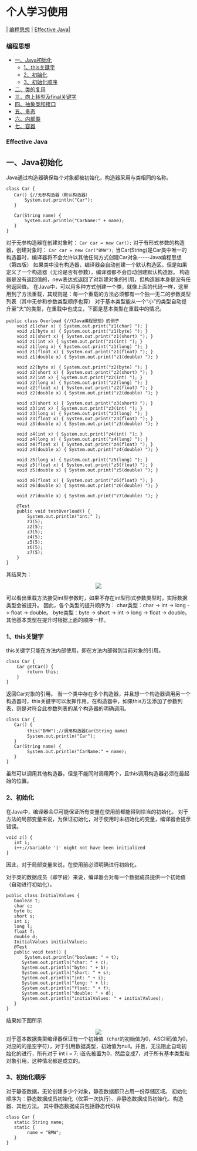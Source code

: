 # 个人学习使用
| [编程思想](#编程思想) | [Effective Java](#Effective-Java)|

### 编程思想
   * [一、Java初始化](#一、Java初始化)
       * [1、this关键字](#1、this关键字)
       * [2、初始化](#2、初始化)
       * [3、初始化顺序](#3、初始化顺序)
   * [二、类的复用](#二、Java类的复用)
   * [三、向上转型及final关键字](#三、向上转型及final关键字)
   * [四、抽象类和接口](#四、抽象类和接口)
   * [五、多态](#五、多态)
   * [六、内部类](#六、内部类)
   * [七、容器](#七、容器)

### Effective Java


## 一、Java初始化

Java通过构造器确保每个对象都被初始化，构造器采用与类相同的名称。
```
class Car {
   Car() {//无参构造器（默认构造器）
       System.out.println("Car");
   }

   Car(String name) {
       System.out.println("CarName:" + name);
   }
}
```
对于无参构造器在创建对象时：
```Car car = new Car();```
对于有形式参数的构造器，创建对象时：
```Car car = new Car("BMW");```
当Car(String)是Car类中唯一的构造器时，编译器将不会允许以其他任何方式创建Car对象-----Java编程思想（第四版）
如果类中没有构造器，编译器会自动创建一个默认构造区。但是如果定义了一个构造器（无论是否有参数），编译器都不会自动创建默认构造器。
构造器是没有返回值的，new表达式返回了对新建对象的引用，但构造器本身是没有任何返回值。
在Java中，可以用多种方式创建一个类，就像上面的代码一样，这里用到了方法重载，其规则是：每一个重载的方法必须都有一个独一无二的参数类型列表（其中无参和参数类型顺序也算）
对于基本类型能从一个“小”的类型自动提升至“大”的类型，在重载中也成立，下面是基本类型在重载中的情况。
```
public class Overload {//《Java编程思想》的例子
    void z1(char x) { System.out.print("z1(char) "); }
    void z1(byte x) { System.out.print("z1(byte) "); }
    void z1(short x) { System.out.print("z1(short) "); }
    void z1(int x) { System.out.print("z1(int) "); }
    void z1(long x) { System.out.print("z1(long) "); }
    void z1(float x) { System.out.print("z1(float) "); }
    void z1(double x) { System.out.print("z1(double) "); }

    void z2(byte x) { System.out.print("z2(byte) "); }
    void z2(short x) { System.out.print("z2(short) "); }
    void z2(int x) { System.out.print("z2(int) "); }
    void z2(long x) { System.out.print("z2(long) "); }
    void z2(float x) { System.out.print("z2(float) "); }
    void z2(double x) { System.out.print("z2(double) "); }

    void z3(short x) { System.out.print("z3(short) "); }
    void z3(int x) { System.out.print("z3(int) "); }
    void z3(long x) { System.out.print("z3(long) "); }
    void z3(float x) { System.out.print("z3(float) "); }
    void z3(double x) { System.out.print("z3(double) "); }

    void z4(int x) { System.out.print("z4(int) "); }
    void z4(long x) { System.out.print("z4(long) "); }
    void z4(float x) { System.out.print("z4(float) "); }
    void z4(double x) { System.out.print("z4(double) "); }

    void z5(long x) { System.out.print("z5(long) "); }
    void z5(float x) { System.out.print("z5(float) "); }
    void z5(double x) { System.out.print("z5(double) "); }

    void z6(float x) { System.out.print("z6(float) "); }
    void z6(double x) { System.out.print("z6(double) "); }

    void z7(double x) { System.out.print("z7(double) "); }

    @Test
    public void testOverload() {
        System.out.println("int:" );
        z1(5);
        z2(5);
        z3(5);
        z4(5);
        z5(5);
        z6(5);
        z7(5);
    }
}
```
其结果为：
<div align="center">
 <img src="图片/Java/初始化1.webp">
</div>
 
可以看出重载方法接受int型参数时，如果不存在int型形式参数类型时，实际数据类型会被提升。
因此，各个类型的提升顺序为：
char类型：char -> int -> long -> float -> double。
byte类型：byte -> short -> int -> long -> float -> double。
其他基本类型在提升时根据上面的顺序一样。

### 1、this关键字
this关键字只能在方法内部使用，即在方法内部得到当前对象的引用。
```
class Car {
    Car getCar() {
        return this;
    }
}
```
返回Car对象的引用。
当一个类中存在多个构造器，并且想一个构造器调用另一个构造器时，this关键字可以发挥作用。在构造器中，如果this方法添加了参数列表，则是对符合此参数列表的某个构造器的明确调用。
```
class Car {
   Car() {
        this("BMW");//调用构造器Car(String name)
        System.out.println("Car");
   }
   Car(String name) {
        System.out.println("CarName:" + name);
   }
}
```
虽然可以调用其他构造器，但是不能同时调用两个，且this调用构造器必须在最起始的位置。

### 2、初始化
在Java中，编译器会尽可能保证所有变量在使用前都能得到恰当的初始化。
对于方法的局部变量来说，为保证初始化，对于使用时未初始化的变量，编译器会提示错误。
```
void z() {
   int i;
   i++;//Variable 'i' might not have been initialized
}
```
因此，对于局部变量来说，在使用前必须明确进行初始化。

对于类的数据成员（即字段）来说，编译器会对每一个数据成员提供一个初始值（自动进行初始化）。
```
public class InitialValues {
   boolean t;
   char c;
   byte b;
   short s;
   int i;
   long l;
   float f;
   double d;
   InitialValues initialValues;
   @Test
   public void test() {
       System.out.println("boolean: " + t);
      System.out.println("char: " + c);
      System.out.println("byte: " + b);
      System.out.println("short: " + s);
      System.out.println("int: " + i);
      System.out.println("long: " + l);
      System.out.println("float: " + f);
      System.out.println("double: " + d);
      System.out.println("initialValues: " + initialValues);
   }
}
```
结果如下图所示
 <div align="center">
 <img src="图片/Java/初始化2.png">
</div>
对于基本数据类型编译器保证有一个初始值（char的初始值为0，ASCII码值为0，对应的的是空字符），对于引用数据类型，初始值为null。并且，无法阻止自动初始化的进行，所有对于 int i = 7; i首先被置为0，然后变成7，对于所有基本类型和对象引用，这种情况都是成立的。

### 3、初始化顺序
对于静态数据，无论创建多少个对象，静态数据都只占用一份存储区域。
初始化顺序为：静态数据成员初始化（仅第一次执行）、非静态数据成员初始化、构造器、其他方法。
其中静态数据成员包括静态代码块
```
class Car {
   static String name;
   static {
        name = "BMW";
   }
}
```
